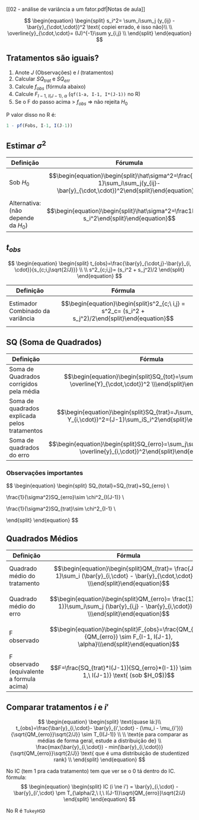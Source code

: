 [[02 - análise de variância a um fator.pdf|Notas de aula]]


$$
\begin{equation}
\begin{split}
s_i^2= \sum_i\sum_j (y_{ij} - \bar{y}_{\cdot,\cdot})^2 \text{ copiei errado, é isso não}\\
\\
\overline{y}_{\cdot,\cdot}= (IJ)^{-1}\sum y_{i,j}
\\
\end{split}
\end{equation}
$$

## Tratamentos são iguais?
1. Anote $J$ (Observações) e $I$ (tratamentos)
2. Calcular $SQ_{trat}$ e $SQ_{err}$
3. Calcule $f_{obs}$ (fórmula abaixo)
4. Calcule $F_{I-1,\ I(J-1),\ \alpha}$  (`qf(1-a, I-1, I*(J-1))` no R)
5. Se o F do passo acima > $f_{obs}$ => não rejeita $H_0$

P valor disso no R é:
```R
1 - pf(Fobs, I-1, I(J-1))
```


## Estimar $\sigma^2$
| Definição                           | Fórumula                                                                                                                          |
| ----------------------------------- | --------------------------------------------------------------------------------------------------------------------------------- |
| Sob $H_0$                           | $$\begin{equation}\begin{split}\hat\sigma^2=\frac{1}{IJ-1}\sum_i\sum_j(y_{ij}-\bar{y}_{\cdot,\cdot})^2\end{split}\end{equation}$$ |
| Alternativa: (não depende da $H_0$) | $$\begin{equation}\begin{split}\hat\sigma^2=\frac1I\sum_i s_i^2\end{split}\end{equation}$$                                        |

## $t_{obs}$
$$
\begin{equation}
\begin{split}
t_{obs}=\frac{\bar{y}_{\cdot,j}-\bar{y}_{i, \cdot}}{s_{c;i,j\sqrt{2/J}}}
\\ \\
s^2_{c;i,j}= (s_i^2 + s_j^2)/2
\end{split}
\end{equation}
$$


| Definição                        | Fórmula |
| -------------------------------- | ------- |
| Estimador Combinado da variância |   $$\begin{equation}\begin{split}s^2_{c;\ i,j} = s^2_c= (s_i^2 + s_j^2)/2\end{split}\end{equation}$$      |


## SQ (Soma de Quadrados)
| Definição                                     | Fórmula                                                                                                                        |
| --------------------------------------------- | ------------------------------------------------------------------------------------------------------------------------------ |
| Soma de Quadrados corrigidos pela média       | $$\begin{equation}\begin{split}SQ_{tot}=\sum_i\sum_j(Y_{i,j} - \overline{Y}_{\cdot,\cdot})^2 \\\end{split}\end{equation}$$     |
| Soma de quadrados explicada pelos tratamentos | $$\begin{equation}\begin{split}SQ_{trat}=J\sum_i(\overline{Y}_{i,j}-Y_{i,\cdot})^2=(J-1)\sum_iS_i^2\end{split}\end{equation}$$ |
| Soma de quadrados do erro                     | $$\begin{equation}\begin{split}SQ_{erro}=\sum_j\sum_i(\overline{y}_{i,j}-\overline{y}_{i,\cdot})^2\end{split}\end{equation}$$                                                                                                                               |

### Observações importantes
$$
\begin{equation}
\begin{split}
SQ_{total}=SQ_{trat}+SQ_{erro} \\

\frac{1}{\sigma^2}SQ_{erro}\sim \chi^2_{I(J-1)} \\

\frac{1}{\sigma^2}SQ_{trat}\sim \chi^2_{I-1} \\

\end{split}
\end{equation}
$$

## Quadrados Médios
| Definição                                 | Fórmula                                                                                                                                    |
| ----------------------------------------- | ------------------------------------------------------------------------------------------------------------------------------------------ |
| Quadrado médio do tratamento              | $$\begin{equation}\begin{split}QM_{trat}= \frac{J}{I-1}\sum_i (\bar{y}_{i,\cdot} - \bar{y}_{\cdot,\cdot})^2 \\\end{split}\end{equation}$$  |
| Quadrado médio do erro                    | $$\begin{equation}\begin{split}QM_{erro}= \frac{1}{I(J-1)}\sum_i\sum_j (\bar{y}_{i,j} - \bar{y}_{i,\cdot})^2 \\\end{split}\end{equation}$$ |
| F observado                               | $$\begin{equation}\begin{split}F_{obs}=\frac{QM_{trat}}{QM_{erro}} \sim F_{I-1, I(J-1), \alpha}\\\end{split}\end{equation}$$               |
| F observado (equivalente a formula acima) | $$F=\frac{SQ_{trat}*I(J-1)}{SQ_{erro}*(I-1)} \sim F_{I-1,\ I(J-1)} \text{ (sob $H_0$)}$$                                                                                                                                           |

## Comparar tratamentos $i$ e $i'$

$$
\begin{equation}
\begin{split}
\text{quase lá:}\\
t_{obs}=\frac{\bar{y}_{i,\cdot}- \bar{y}_{i',\cdot} - (\mu_i - \mu_{i'})}{\sqrt{QM_{erro}}\sqrt{2/J}} \sim T_{I(J-1)} \\
\\
\text{e para comparar as médias de forma geral, estude a distribuição de} \\
\frac{max(\bar{y}_{i,\cdot}) - min(\bar{y}_{i,\cdot})}{\sqrt{QM_{erro}}\sqrt{2/J}} \text{ que é uma distribuição de studentized rank} \\
\end{split}
\end{equation}
$$

No IC (tem 1 pra cada tratamento) tem que ver se o 0 tá dentro do IC. fórmula:
$$
\begin{equation}
\begin{split}
IC (i \ne i') = \bar{y}_{i,\cdot} - \bar{y}_{i',\cdot} \pm T_{\alpha/2,\ I,\ I(J-1)}\sqrt{QM_{erro}}\sqrt{2/J} 
\end{split}
\end{equation}
$$

No R é `TukeyHSD`
